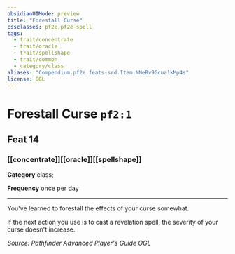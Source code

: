 ```yaml
---
obsidianUIMode: preview
title: "Forestall Curse"
cssclasses: pf2e,pf2e-spell
tags:
  - trait/concentrate
  - trait/oracle
  - trait/spellshape
  - trait/common
  - category/class
aliases: "Compendium.pf2e.feats-srd.Item.NNeRv9Gcua1kMp4s"
license: OGL
---
```

# Forestall Curse `pf2:1`
## Feat 14
### [[concentrate]][[oracle]][[spellshape]]

**Category** class; 




**Frequency** once per day

* * *

You've learned to forestall the effects of your curse somewhat.

If the next action you use is to cast a revelation spell, the severity of your curse doesn't increase.

*Source: Pathfinder Advanced Player's Guide*
*OGL*